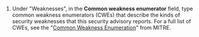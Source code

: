 1. Under "Weaknesses", in the **Common weakness enumerator** field, type common weakness enumerators (CWEs) that describe the kinds of security weaknesses that this security advisory reports. For a full list of CWEs, see the "[Common Weakness Enumeration](https://cwe.mitre.org/index.html)" from MITRE.
